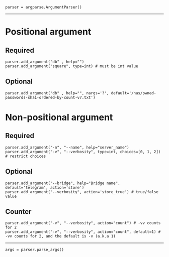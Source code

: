 `parser = argparse.ArgumentParser()`

---

# Positional argument
## Required
`parser.add_argument("db" , help="")`  
`parser.add_argument("square", type=int) # must be int value`
## Optional
`parser.add_argument("db" , help="", nargs='?', default='/nas/pwned-passwords-sha1-ordered-by-count-v7.txt')`

# Non-positional argument
## Required
`parser.add_argument("-n", "--name", help="server_name")`  
`parser.add_argument("-v", "--verbosity", type=int, choices=[0, 1, 2]) # restrict choices`
## Optional
`parser.add_argument("--bridge", help="Bridge name", default='telegram', action='store')`  
`parser.add_argument("--verbosity", action='store_true') # true/false value`
## Counter
`parser.add_argument("-v", "--verbosity", action="count") # -vv counts for 2`  
`parser.add_argument("-v", "--verbosity", action="count", default=1) # -vv counts for 2, and the default is -v (a.k.a 1)`

---

`args = parser.parse_args()`
